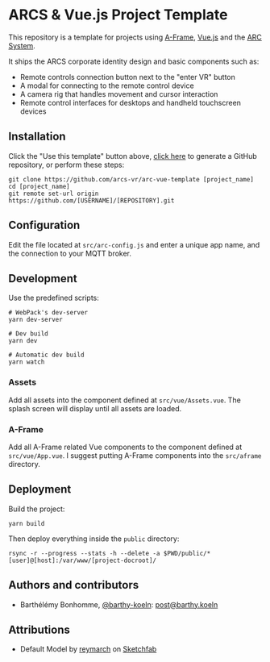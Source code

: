 # ARCS & Vue.js Project Template

This repository is a template for projects using [A-Frame](https://github.com/aframevr/aframe), 
[Vue.js](https://github.com/vuejs/vue) and the [ARC System](https://github.com/arcs-vr). 

It ships the ARCS corporate identity design and basic components such as: 

- Remote controls connection button next to the "enter VR" button
- A modal for connecting to the remote control device
- A camera rig that handles movement and cursor interaction
- Remote control interfaces for desktops and handheld touchscreen devices

## Installation

Click the "Use this template" button above, [click here](https://github.com/arcs-vr/arc-vue-template/generate) to 
generate a GitHub repository, or perform these steps:

```shell script
git clone https://github.com/arcs-vr/arc-vue-template [project_name]
cd [project_name]
git remote set-url origin https://github.com/[USERNAME]/[REPOSITORY].git
```

## Configuration

Edit the file located at `src/arc-config.js` and enter a unique app name, and the connection to your MQTT broker.

## Development

Use the predefined scripts:

```shell script
# WebPack's dev-server
yarn dev-server

# Dev build
yarn dev

# Automatic dev build
yarn watch
```

### Assets

Add all assets into the component defined at `src/vue/Assets.vue`. The splash screen will display until all assets are loaded.

### A-Frame

Add all A-Frame related Vue components to the component defined at `src/vue/App.vue`. 
I suggest putting A-Frame components into the `src/aframe` directory.

## Deployment

Build the project:

```shell script
yarn build
```

Then deploy everything inside the `public` directory:

```shell script
rsync -r --progress --stats -h --delete -a $PWD/public/* [user]@[host]:/var/www/[project-docroot]/
```

## Authors and contributors

- Barthélémy Bonhomme, [@barthy-koeln](https://github.com/barthy-koeln/): [post@barthy.koeln](mailto:post@barthy.koeln)

## Attributions 

- Default Model by [reymarch](https://sketchfab.com/reymarch) on [Sketchfab](https://sketchfab.com/3d-models/low-poly-trees-2e70c34af8994852acd4b9ffce596336)

